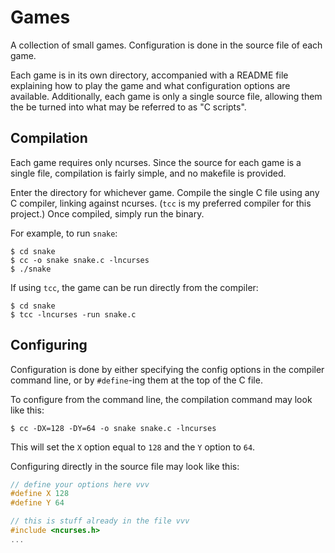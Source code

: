 # Games

A collection of small games. Configuration is done in the source file of each
game.

Each game is in its own directory, accompanied with a README file explaining how
to play the game and what configuration options are available. Additionally,
each game is only a single source file, allowing them the be turned into what
may be referred to as "C scripts".

## Compilation

Each game requires only ncurses. Since the source for each game is a single
file, compilation is fairly simple, and no makefile is provided.

Enter the directory for whichever game. Compile the single C file using any C
compiler, linking against ncurses. (`tcc` is my preferred compiler for this
project.) Once compiled, simply run the binary.

For example, to run `snake`:

```
$ cd snake
$ cc -o snake snake.c -lncurses
$ ./snake
```

If using `tcc`, the game can be run directly from the compiler:

```
$ cd snake
$ tcc -lncurses -run snake.c
```

## Configuring

Configuration is done by either specifying the config options in the compiler
command line, or by `#define`-ing them at the top of the C file.

To configure from the command line, the compilation command may look like this:

```
$ cc -DX=128 -DY=64 -o snake snake.c -lncurses
```

This will set the `X` option equal to `128` and the `Y` option to `64`.

Configuring directly in the source file may look like this:

```c
// define your options here vvv
#define X 128
#define Y 64

// this is stuff already in the file vvv
#include <ncurses.h>
...
```
